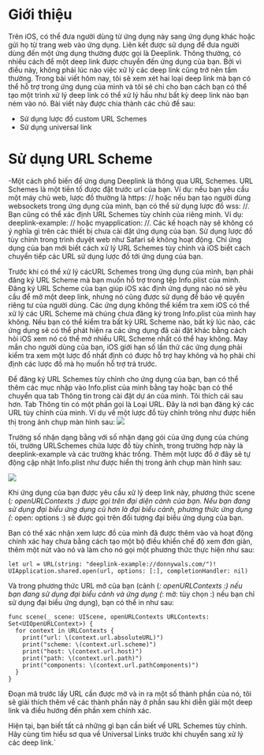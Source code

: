#  Giới thiệu
Trên iOS, có thể đưa người dùng từ ứng dụng này sang ứng dụng khác hoặc gửi họ từ trang web vào ứng dụng. Liên kết được sử dụng để đưa người dùng đến một ứng dụng thường được gọi là Deeplink. Thông thường, có nhiều cách để một deep link được chuyển đến ứng dụng của bạn. Bởi vì điều này, không phải lúc nào việc xử lý các deep link cũng trở nên tầm thường. Trong bài viết hôm nay, tôi sẽ xem xét hai loại deep link mà bạn có thể hỗ trợ trong ứng dụng của mình và tôi sẽ chỉ cho bạn cách bạn có thể tạo một trình xử lý deep link có thể xử lý hầu như bất kỳ deep link nào bạn ném vào nó. Bài viết này được chia thành các chủ đề sau:
 - Sử dụng lược đồ custom URL Schemes
 - Sử dụng universal link

     
#  Sử dụng URL Scheme

-Một cách phổ biến để ứng dụng Deeplink là thông qua URL Schemes. URL Schemes là một tiền tố được đặt trước url của bạn. Ví dụ: nếu bạn yêu cầu một máy chủ web, lược đồ thường là https: // hoặc nếu bạn tạo người dùng websockets trong ứng dụng của mình, bạn có thể sử dụng lược đồ wss: //. Bạn cũng có thể xác định URL Schemes tùy chỉnh của riêng mình. Ví dụ: deeplink-example: // hoặc myapplication: //. Các kế hoạch này sẽ không có ý nghĩa gì trên các thiết bị chưa cài đặt ứng dụng của bạn. Sử dụng lược đồ tùy chỉnh trong trình duyệt web như Safari sẽ không hoạt động. Chỉ ứng dụng của bạn mới biết cách xử lý URL Schemes tùy chỉnh và iOS biết cách chuyển tiếp các URL sử dụng lược đồ tới ứng dụng của bạn.

Trước khi có thể xử lý cácURL Schemes trong ứng dụng của mình, bạn phải đăng ký URL Scheme mà bạn muốn hỗ trợ trong tệp Info.plist của mình. Đăng ký URL Scheme của bạn giúp iOS xác định ứng dụng nào nó sẽ yêu cầu để mở một deep link, nhưng nó cũng được sử dụng để bảo vệ quyền riêng tư của người dùng. Các ứng dụng không thể kiểm tra xem iOS có thể xử lý các URL Scheme mà chúng chưa đăng ký trong Info.plist của mình hay không. Nếu bạn có thể kiểm tra bất kỳ URL Scheme nào, bất kỳ lúc nào, các ứng dụng sẽ có thể phát hiện ra các ứng dụng đã cài đặt khác bằng cách hỏi iOS xem nó có thể mở nhiều URL Scheme nhất có thể hay không. May mắn cho người dùng của bạn, iOS giới hạn số lần thử các ứng dụng phải kiểm tra xem một lược đồ nhất định có được hỗ trợ hay không và họ phải chỉ định các lược đồ mà họ muốn hỗ trợ trả trước.

Để đăng ký URL Schemes tùy chỉnh cho ứng dụng của bạn, bạn có thể thêm các mục nhập vào Info.plist của mình bằng tay hoặc bạn có thể chuyển qua tab Thông tin trong cài đặt dự án của mình. Tôi thích cái sau hơn. Tab Thông tin có một phần gọi là Loại URL. Đây là nơi bạn đăng ký các URL tùy chỉnh của mình. Ví dụ về một lược đồ tùy chỉnh trông như được hiển thị trong ảnh chụp màn hình sau:
    ![](https://images.viblo.asia/9fd5bedc-dff9-4330-9bae-2021d0bb0773.png)

Trường số nhận dạng bằng với số nhận dạng gói của ứng dụng của chúng tôi, trường URLSchemes chứa lược đồ tùy chỉnh, trong trường hợp này là deeplink-example và các trường khác trống. Thêm một lược đồ ở đây sẽ tự động cập nhật Info.plist như được hiển thị trong ảnh chụp màn hình sau:

![](https://images.viblo.asia/6e3aa441-f1b6-40f7-a204-763afd19d489.png)

Khi ứng dụng của bạn được yêu cầu xử lý deep link này, phương thức scene (_: openURLContexts :) được gọi trên đại diện cảnh của bạn. Nếu bạn đang sử dụng đại biểu ứng dụng cũ hơn là đại biểu cảnh, phương thức ứng dụng (_: open: options :) sẽ được gọi trên đối tượng đại biểu ứng dụng của bạn.

Bạn có thể xác nhận xem lược đồ của mình đã được thêm vào và hoạt động chính xác hay chưa bằng cách tạo một bộ điều khiển chế độ xem đơn giản, thêm một nút vào nó và làm cho nó gọi một phương thức thực hiện như sau:

```
let url = URL(string: "deeplink-example://donnywals.com/")!
UIApplication.shared.open(url, options: [:], completionHandler: nil)
```

Và trong phương thức URL mở của bạn (cảnh (_: openURLContexts :) nếu bạn đang sử dụng đại biểu cảnh và ứng dụng (_: mở: tùy chọn :) nếu bạn chỉ sử dụng đại biểu ứng dụng), bạn có thể in như sau:

```
func scene(_ scene: UIScene, openURLContexts URLContexts: Set<UIOpenURLContext>) {
  for context in URLContexts {
    print("url: \(context.url.absoluteURL)")
    print("scheme: \(context.url.scheme)")
    print("host: \(context.url.host)")
    print("path: \(context.url.path)")
    print("components: \(context.url.pathComponents)")
  }
}
```

Đoạn mã trước lấy URL cần được mở và in ra một số thành phần của nó, tôi sẽ giải thích thêm về các thành phần này ở phần sau khi diễn giải một deep link và điều hướng đến phần xem chính xác.

Hiện tại, bạn biết tất cả những gì bạn cần biết về URL Schemes tùy chỉnh. Hãy cùng tìm hiểu sơ qua về Universal Links trước khi chuyển sang xử lý các deep link.`